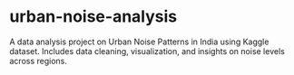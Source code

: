 # urban-noise-analysis
A data analysis project on Urban Noise Patterns in India using Kaggle dataset. Includes data cleaning, visualization, and insights on noise levels across regions.
